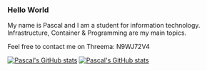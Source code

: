 ### Hello World
My name is Pascal and I am a student for information technology.
Infrastructure, Container & Programming are my main topics.

Feel free to contact me on Threema: N9WJ72V4

[![Pascal's GitHub stats](https://github-readme-stats.vercel.app/api?username=plehr&count_private=true&show_icons=true)](https://github.com/anuraghazra/github-readme-stats)
[![Pascal's GitHub stats](https://github-readme-stats.vercel.app/api/top-langs/?username=plehr&layout=compact)](https://github.com/anuraghazra/github-readme-stats)
